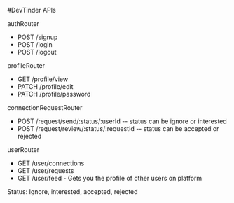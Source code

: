 #DevTinder APIs

authRouter

- POST /signup
- POST /login
- POST /logout

profileRouter

- GET /profile/view
- PATCH /profile/edit
- PATCH /profile/password

connectionRequestRouter

- POST /request/send/:status/:userId -- status can be ignore or interested
- POST /request/review/:status/:requestId -- status can be accepted or rejected

userRouter

- GET /user/connections
- GET /user/requests
- GET /user/feed - Gets you the profile of other users on platform

Status: Ignore, interested, accepted, rejected
